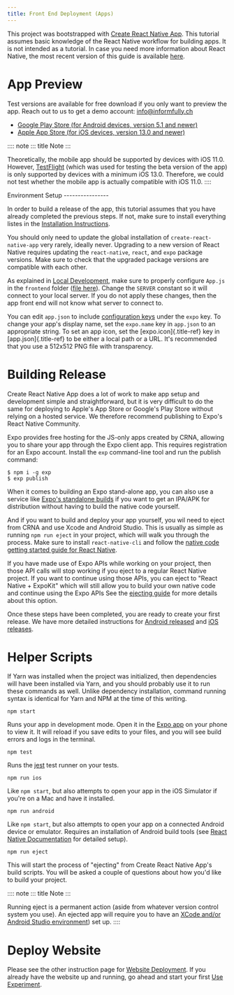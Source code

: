 ```yaml
---
title: Front End Deployment (Apps)
---
```


This project was bootstrapped with [Create React Native
App](https://github.com/react-community/create-react-native-app). This
tutorial assumes basic knowledge of the React Native workflow for
building apps. It is not intended as a tutorial. In case you need more
information about React Native, the most recent version of this guide is
available
[here](https://github.com/expo/create-react-native-app/blob/master/README.md).

# App Preview

Test versions are available for free download if you only want to
preview the app. Reach out to us to get a demo account:
<info@informfully.ch>

-   [Google Play Store (for Android devices, version 5.1 and
    newer)](https://play.google.com/store/apps/details?id=ch.uzh.ifi.news)
-   [Apple App Store (for iOS devices, version 13.0 and
    newer)](https://apps.apple.com/ch/app/ddis-news/id1460234202)

:::: note
::: title
Note
:::

Theoretically, the mobile app should be supported by devices with iOS
11.0. However, [TestFlight](https://developer.apple.com/testflight/)
(which was used for testing the beta version of the app) is only
supported by devices with a minimum iOS 13.0. Therefore, we could not
test whether the mobile app is actually compatible with iOS 11.0.
::::

Environment Setup \-\-\-\-\-\-\-\-\-\-\-\-\-\-\--

In order to build a release of the app, this tutorial assumes that you
have already completed the previous steps. If not, make sure to install
everything listes in the [Installation
Instructions](https://informfully.readthedocs.io/en/latest/install.html).

You should only need to update the global installation of
`create-react-native-app` very rarely, ideally never. Upgrading to a new
version of React Native requires updating the `react-native`, `react`,
and `expo` package versions. Make sure to check that the upgraded
package versions are compatible with each other.

As explained in [Local
Development](https://informfully.readthedocs.io/en/latest/development.html),
make sure to properly configure `App.js` in the `frontend` folder ([file
here](https://github.com/Informfully/Platform/blob/main/frontend/App.js)).
Change the `SERVER` constant so it will connect to your local server. If
you do not apply these changes, then the app front end will not know
what server to connect to.

You can edit `app.json` to include [configuration
keys](https://docs.expo.io/versions/latest/guides/configuration.html)
under the `expo` key. To change your app\'s display name, set the
`expo.name` key in `app.json` to an appropriate string. To set an app
icon, set the [expo.icon]{.title-ref} key in [app.json]{.title-ref} to
be either a local path or a URL. It\'s recommended that you use a
512x512 PNG file with transparency.

# Building Release

Create React Native App does a lot of work to make app setup and
development simple and straightforward, but it is very difficult to do
the same for deploying to Apple\'s App Store or Google\'s Play Store
without relying on a hosted service. We therefore recommend publishing
to Expo\'s React Native Community.

Expo provides free hosting for the JS-only apps created by CRNA,
allowing you to share your app through the Expo client app. This
requires registration for an Expo account. Install the `exp`
command-line tool and run the publish command:

``` console
$ npm i -g exp
$ exp publish
```

When it comes to building an Expo stand-alone app, you can also use a
service like [Expo\'s standalone
builds](https://docs.expo.io/versions/latest/guides/building-standalone-apps.html)
if you want to get an IPA/APK for distribution without having to build
the native code yourself.

And if you want to build and deploy your app yourself, you wil need to
eject from CRNA and use Xcode and Android Studio. This is usually as
simple as running `npm run eject` in your project, which will walk you
through the process. Make sure to install `react-native-cli` and follow
the [native code getting started guide for React
Native](https://reactnative.dev/docs/getting-started).

If you have made use of Expo APIs while working on your project, then
those API calls will stop working if you eject to a regular React Native
project. If you want to continue using those APIs, you can eject to
\"React Native + ExpoKit\" which will still allow you to build your own
native code and continue using the Expo APIs See the [ejecting
guide](https://docs.expo.dev/expokit/eject/) for more details about this
option.

Once these steps have been completed, you are ready to create your first
release. We have more detailed instructions for [Android
released](https://informfully.readthedocs.io/en/latest/google.html) and
[iOS releases](https://informfully.readthedocs.io/en/latest/apple.html).

# Helper Scripts

If Yarn was installed when the project was initialized, then
dependencies will have been installed via Yarn, and you should probably
use it to run these commands as well. Unlike dependency installation,
command running syntax is identical for Yarn and NPM at the time of this
writing.

``` console
npm start
```

Runs your app in development mode. Open it in the [Expo
app](https://expo.io) on your phone to view it. It will reload if you
save edits to your files, and you will see build errors and logs in the
terminal.

``` console
npm test
```

Runs the [jest](https://github.com/facebook/jest) test runner on your
tests.

``` console
npm run ios
```

Like `npm start`, but also attempts to open your app in the iOS
Simulator if you\'re on a Mac and have it installed.

``` console
npm run android
```

Like `npm start`, but also attempts to open your app on a connected
Android device or emulator. Requires an installation of Android build
tools (see [React Native
Documentation](https://reactnative.dev/docs/environment-setup) for
detailed setup).

``` console
npm run eject
```

This will start the process of \"ejecting\" from Create React Native
App\'s build scripts. You will be asked a couple of questions about how
you\'d like to build your project.

:::: note
::: title
Note
:::

Running eject is a permanent action (aside from whatever version control
system you use). An ejected app will require you to have an [XCode
and/or Android Studio
environment](https://reactnative.dev/docs/environment-setup)) set up.
::::

# Deploy Website

Please see the other instruction page for [Website
Deployment](https://informfully.readthedocs.io/en/latest/deployment.html).
If you already have the website up and running, go ahead and start your
first [Use
Experiment](https://informfully.readthedocs.io/en/latest/experiment.html).
